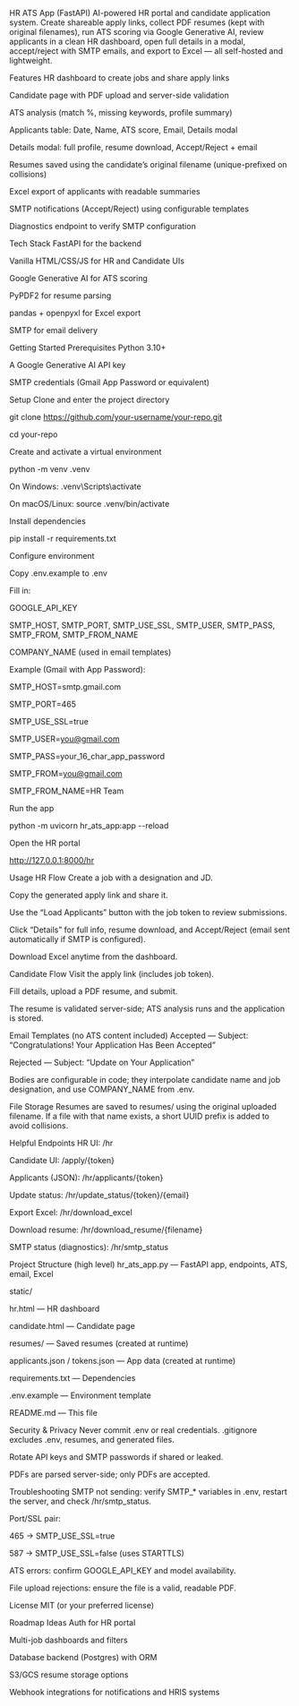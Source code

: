 HR ATS App (FastAPI)
AI-powered HR portal and candidate application system. Create shareable apply links, collect PDF resumes (kept with original filenames), run ATS scoring via Google Generative AI, review applicants in a clean HR dashboard, open full details in a modal, accept/reject with SMTP emails, and export to Excel — all self-hosted and lightweight.

Features
HR dashboard to create jobs and share apply links

Candidate page with PDF upload and server-side validation

ATS analysis (match %, missing keywords, profile summary)

Applicants table: Date, Name, ATS score, Email, Details modal

Details modal: full profile, resume download, Accept/Reject + email

Resumes saved using the candidate’s original filename (unique-prefixed on collisions)

Excel export of applicants with readable summaries

SMTP notifications (Accept/Reject) using configurable templates

Diagnostics endpoint to verify SMTP configuration

Tech Stack
FastAPI for the backend

Vanilla HTML/CSS/JS for HR and Candidate UIs

Google Generative AI for ATS scoring

PyPDF2 for resume parsing

pandas + openpyxl for Excel export

SMTP for email delivery

Getting Started
Prerequisites
Python 3.10+

A Google Generative AI API key

SMTP credentials (Gmail App Password or equivalent)

Setup
Clone and enter the project directory

git clone https://github.com/your-username/your-repo.git

cd your-repo

Create and activate a virtual environment

python -m venv .venv

On Windows: .venv\Scripts\activate

On macOS/Linux: source .venv/bin/activate

Install dependencies

pip install -r requirements.txt

Configure environment

Copy .env.example to .env

Fill in:

GOOGLE_API_KEY

SMTP_HOST, SMTP_PORT, SMTP_USE_SSL, SMTP_USER, SMTP_PASS, SMTP_FROM, SMTP_FROM_NAME

COMPANY_NAME (used in email templates)

Example (Gmail with App Password):

SMTP_HOST=smtp.gmail.com

SMTP_PORT=465

SMTP_USE_SSL=true

SMTP_USER=you@gmail.com

SMTP_PASS=your_16_char_app_password

SMTP_FROM=you@gmail.com

SMTP_FROM_NAME=HR Team

Run the app

python -m uvicorn hr_ats_app:app --reload

Open the HR portal

http://127.0.0.1:8000/hr

Usage
HR Flow
Create a job with a designation and JD.

Copy the generated apply link and share it.

Use the “Load Applicants” button with the job token to review submissions.

Click “Details” for full info, resume download, and Accept/Reject (email sent automatically if SMTP is configured).

Download Excel anytime from the dashboard.

Candidate Flow
Visit the apply link (includes job token).

Fill details, upload a PDF resume, and submit.

The resume is validated server-side; ATS analysis runs and the application is stored.

Email Templates (no ATS content included)
Accepted — Subject: “Congratulations! Your Application Has Been Accepted”

Rejected — Subject: “Update on Your Application”

Bodies are configurable in code; they interpolate candidate name and job designation, and use COMPANY_NAME from .env.

File Storage
Resumes are saved to resumes/ using the original uploaded filename. If a file with that name exists, a short UUID prefix is added to avoid collisions.

Helpful Endpoints
HR UI: /hr

Candidate UI: /apply/{token}

Applicants (JSON): /hr/applicants/{token}

Update status: /hr/update_status/{token}/{email}

Export Excel: /hr/download_excel

Download resume: /hr/download_resume/{filename}

SMTP status (diagnostics): /hr/smtp_status

Project Structure (high level)
hr_ats_app.py — FastAPI app, endpoints, ATS, email, Excel

static/

hr.html — HR dashboard

candidate.html — Candidate page

resumes/ — Saved resumes (created at runtime)

applicants.json / tokens.json — App data (created at runtime)

requirements.txt — Dependencies

.env.example — Environment template

README.md — This file

Security & Privacy
Never commit .env or real credentials. .gitignore excludes .env, resumes, and generated files.

Rotate API keys and SMTP passwords if shared or leaked.

PDFs are parsed server-side; only PDFs are accepted.

Troubleshooting
SMTP not sending: verify SMTP_* variables in .env, restart the server, and check /hr/smtp_status.

Port/SSL pair:

465 → SMTP_USE_SSL=true

587 → SMTP_USE_SSL=false (uses STARTTLS)

ATS errors: confirm GOOGLE_API_KEY and model availability.

File upload rejections: ensure the file is a valid, readable PDF.

License
MIT (or your preferred license)

Roadmap Ideas
Auth for HR portal

Multi-job dashboards and filters

Database backend (Postgres) with ORM

S3/GCS resume storage options

Webhook integrations for notifications and HRIS systems
